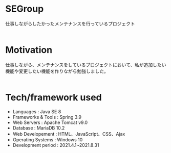 # SEGroup
仕事しながらしたかったメンテナンスを行っているプロジェクト
<br>
<br>
# Motivation
仕事しながら、メンテナンスをしているプロジェクトにおいて、私が追加したい機能や変更したい機能を作りながら勉強しました。 
<br>
<br>
# Tech/framework used
- Languages : Java SE 8
- Frameworks & Tools : Spring 3.9
- Web Servers : Apache Tomcat v9.0
- Database : MariaDB 10.2
- Web Developement : HTML、JavaScript、CSS、Ajax
- Operating Systems : Windows 10
- Development period : 2021.4.1~2021.8.31
